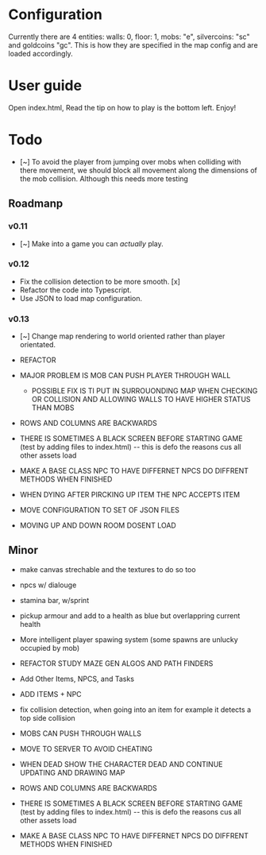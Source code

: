# Configuration

Currently there are 4 entities: walls: 0, floor: 1, mobs: "e", silvercoins: "sc" and goldcoins "gc". This is how they are specified in the map config and are loaded accordingly.

# User guide

Open index.html,
Read the tip on how to play is the bottom left.
Enjoy!

# Todo
- [~] To avoid the player from jumping over mobs when colliding with there movement, we should block all movement along the dimensions of the mob collision. Although this needs more testing 

## Roadmanp
### v0.11
- [~] Make into a game you can *actually* play.

### v0.12
- Fix the collision detection to be more smooth. [x]
- Refactor the code into Typescript. 
- Use JSON to load map configuration.
### v0.13
- [~] Change map rendering to world oriented rather than player orientated. 
 
- REFACTOR
- MAJOR PROBLEM IS MOB CAN PUSH PLAYER THROUGH WALL
  - POSSIBLE FIX IS TI PUT IN SURROUONDING MAP WHEN CHECKING OR COLLISION AND ALLOWING WALLS TO HAVE HIGHER STATUS THAN MOBS
- ROWS AND COLUMNS ARE BACKWARDS
- THERE IS SOMETIMES A BLACK SCREEN BEFORE STARTING GAME (test by adding files to index.html) -- this is defo the reasons cus all other assets load
- MAKE A BASE CLASS NPC TO HAVE DIFFERNET NPCS DO DIFFRENT METHODS WHEN FINISHED
- WHEN DYING AFTER PIRCKING UP ITEM THE NPC ACCEPTS ITEM
- MOVE CONFIGURATION TO SET OF JSON FILES
- MOVING UP AND DOWN ROOM DOSENT LOAD

## Minor
- make canvas strechable and the textures to do so too
- npcs w/ dialouge
- stamina bar, w/sprint 
- pickup armour and add to a health as blue but overlappring current health
- More intelligent player spawing system (some spawns are unlucky occupied by mob)
- REFACTOR STUDY MAZE GEN ALGOS AND PATH FINDERS
- Add Other Items, NPCS, and Tasks
- ADD ITEMS + NPC

- fix collision detection, when going into an item for example it detects a top side collision 

- MOBS CAN PUSH THROUGH WALLS
- MOVE TO SERVER TO AVOID CHEATING

- WHEN DEAD SHOW THE CHARACTER DEAD AND CONTINUE UPDATING AND DRAWING MAP

- ROWS AND COLUMNS ARE BACKWARDS
- THERE IS SOMETIMES A BLACK SCREEN BEFORE STARTING GAME (test by adding files to index.html) -- this is defo the reasons cus all other assets load
- MAKE A BASE CLASS NPC TO HAVE DIFFERNET NPCS DO DIFFRENT METHODS WHEN FINISHED
